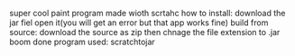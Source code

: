 super cool paint program made wioth scrtahc
how to install:
download the jar fiel 
open it(you will get an error but that app works fine)
build from source: download the source as zip then chnage the file extension to .jar boom done
program used: scratchtojar
